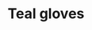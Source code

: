 ---
layout: item
title: Teal gloves
item-id: 2932
datatable: true
id: 2932
name: "Teal gloves"
members: false
lowalch: 200
highalch: 300
examine: "These will keep my hands warm!"
monsters:
  - id: 448
    name: "Crawling Hand"
    members: true
    combat_level: 8
    wiki_url: "https://oldschool.runescape.wiki/w/Crawling_Hand#Level_8"
    drops:
      - quantity: "1"
        rarity: 0.015625
        drop_requirements: null
  - id: 450
    name: "Crawling Hand"
    members: true
    combat_level: 7
    wiki_url: "https://oldschool.runescape.wiki/w/Crawling_Hand#Level_7"
    drops:
      - quantity: "1"
        rarity: 0.015625
        drop_requirements: null
  - id: 453
    name: "Crawling Hand"
    members: true
    combat_level: 12
    wiki_url: "https://oldschool.runescape.wiki/w/Crawling_Hand#Level_12_(1)"
    drops:
      - quantity: "1"
        rarity: 0.015625
        drop_requirements: null
  - id: 455
    name: "Crawling Hand"
    members: true
    combat_level: 11
    wiki_url: "https://oldschool.runescape.wiki/w/Crawling_Hand#Level_7"
    drops:
      - quantity: "1"
        rarity: 0.015625
        drop_requirements: null
  - id: 7388
    name: "Crushing hand"
    members: true
    combat_level: 45
    wiki_url: "https://oldschool.runescape.wiki/w/Crushing_hand"
    drops:
      - quantity: "1"
        rarity: 0.015625
        drop_requirements: null
---